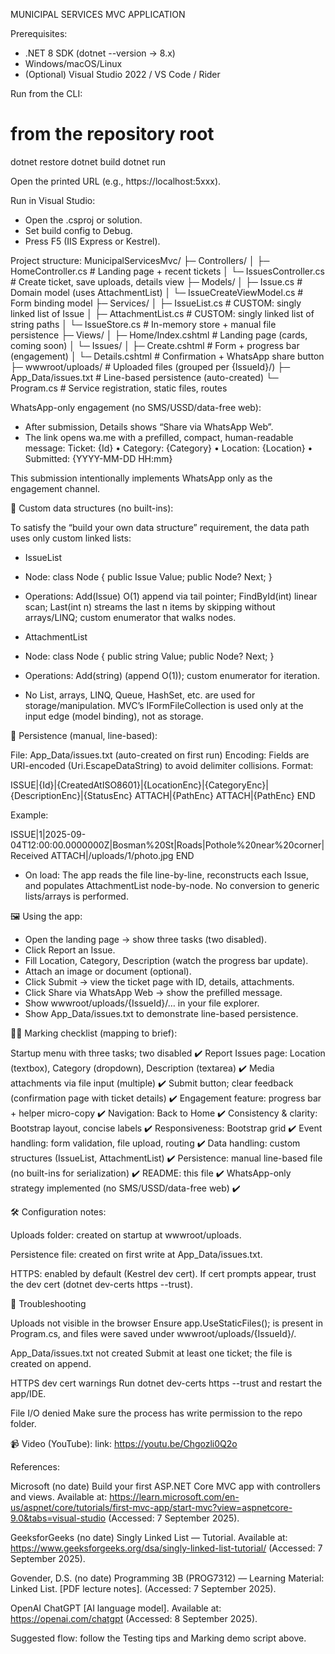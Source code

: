 MUNICIPAL SERVICES MVC APPLICATION

Prerequisites:
- .NET 8 SDK (dotnet --version → 8.x)
- Windows/macOS/Linux
- (Optional) Visual Studio 2022 / VS Code / Rider

Run from the CLI:
# from the repository root
dotnet restore
dotnet build
dotnet run


Open the printed URL (e.g., https://localhost:5xxx).

Run in Visual Studio:
- Open the .csproj or solution.
- Set build config to Debug.
- Press F5 (IIS Express or Kestrel).

Project structure:
MunicipalServicesMvc/
├─ Controllers/
│  ├─ HomeController.cs         # Landing page + recent tickets
│  └─ IssuesController.cs       # Create ticket, save uploads, details view
├─ Models/
│  ├─ Issue.cs                  # Domain model (uses AttachmentList)
│  └─ IssueCreateViewModel.cs   # Form binding model
├─ Services/
│  ├─ IssueList.cs              # CUSTOM: singly linked list of Issue
│  ├─ AttachmentList.cs         # CUSTOM: singly linked list of string paths
│  └─ IssueStore.cs             # In-memory store + manual file persistence
├─ Views/
│  ├─ Home/Index.cshtml         # Landing page (cards, coming soon)
│  └─ Issues/
│     ├─ Create.cshtml          # Form + progress bar (engagement)
│     └─ Details.cshtml         # Confirmation + WhatsApp share button
├─ wwwroot/uploads/             # Uploaded files (grouped per {IssueId}/)
├─ App_Data/issues.txt          # Line-based persistence (auto-created)
└─ Program.cs                   # Service registration, static files, routes

 WhatsApp-only engagement (no SMS/USSD/data-free web):
- After submission, Details shows “Share via WhatsApp Web”.
- The link opens wa.me with a prefilled, compact, human-readable message:
  Ticket: {Id} • Category: {Category} • Location: {Location} • Submitted: {YYYY-MM-DD HH:mm}

This submission intentionally implements WhatsApp only as the engagement channel.

🧩 Custom data structures (no built-ins):

To satisfy the “build your own data structure” requirement, the data path uses only custom linked lists:
- IssueList
- Node: class Node { public Issue Value; public Node? Next; }
- Operations: Add(Issue) O(1) append via tail pointer; FindById(int) linear scan; Last(int n) streams the last n items by skipping without arrays/LINQ; custom enumerator that walks nodes.

- AttachmentList
- Node: class Node { public string Value; public Node? Next; }
- Operations: Add(string) (append O(1)); custom enumerator for iteration.
- No List<T>, arrays, LINQ, Queue<T>, HashSet<T>, etc. are used for storage/manipulation.
MVC’s IFormFileCollection is used only at the input edge (model binding), not as storage.

💾 Persistence (manual, line-based):

File: App_Data/issues.txt (auto-created on first run)
Encoding: Fields are URI-encoded (Uri.EscapeDataString) to avoid delimiter collisions.
Format:

ISSUE|{Id}|{CreatedAtISO8601}|{LocationEnc}|{CategoryEnc}|{DescriptionEnc}|{StatusEnc}
ATTACH|{PathEnc}
ATTACH|{PathEnc}
END

Example:

ISSUE|1|2025-09-04T12:00:00.0000000Z|Bosman%20St|Roads|Pothole%20near%20corner|Received
ATTACH|/uploads/1/photo.jpg
END

- On load: The app reads the file line-by-line, reconstructs each Issue, and populates AttachmentList node-by-node. No conversion to generic lists/arrays is performed.

🖼️ Using the app:

- Open the landing page → show three tasks (two disabled).
- Click Report an Issue.
- Fill Location, Category, Description (watch the progress bar update).
- Attach an image or document (optional).
- Click Submit → view the ticket page with ID, details, attachments.
- Click Share via WhatsApp Web → show the prefilled message.
- Show wwwroot/uploads/{IssueId}/… in your file explorer.
- Show App_Data/issues.txt to demonstrate line-based persistence.

🧑‍⚖️ Marking checklist (mapping to brief):

Startup menu with three tasks; two disabled ✔️
Report Issues page: Location (textbox), Category (dropdown), Description (textarea) ✔️
Media attachments via file input (multiple) ✔️
Submit button; clear feedback (confirmation page with ticket details) ✔️
Engagement feature: progress bar + helper micro-copy ✔️
Navigation: Back to Home ✔️
Consistency & clarity: Bootstrap layout, concise labels ✔️
Responsiveness: Bootstrap grid ✔️
Event handling: form validation, file upload, routing ✔️
Data handling: custom structures (IssueList, AttachmentList) ✔️
Persistence: manual line-based file (no built-ins for serialization) ✔️
README: this file ✔️
WhatsApp-only strategy implemented (no SMS/USSD/data-free web) ✔️



🛠️ Configuration notes:

Uploads folder: created on startup at wwwroot/uploads.

Persistence file: created on first write at App_Data/issues.txt.

HTTPS: enabled by default (Kestrel dev cert). If cert prompts appear, trust the dev cert (dotnet dev-certs https --trust).



🧰 Troubleshooting

Uploads not visible in the browser
Ensure app.UseStaticFiles(); is present in Program.cs, and files were saved under wwwroot/uploads/{IssueId}/.

App_Data/issues.txt not created
Submit at least one ticket; the file is created on append.

HTTPS dev cert warnings
Run dotnet dev-certs https --trust and restart the app/IDE.

File I/O denied
Make sure the process has write permission to the repo folder.

📹 Video (YouTube):
link:
https://youtu.be/Chgozli0Q2o

References:

Microsoft (no date) Build your first ASP.NET Core MVC app with controllers and views. Available at: https://learn.microsoft.com/en-us/aspnet/core/tutorials/first-mvc-app/start-mvc?view=aspnetcore-9.0&tabs=visual-studio
 (Accessed: 7 September 2025).

GeeksforGeeks (no date) Singly Linked List — Tutorial. Available at: https://www.geeksforgeeks.org/dsa/singly-linked-list-tutorial/
 (Accessed: 7 September 2025).

Govender, D.S. (no date) Programming 3B (PROG7312) — Learning Material: Linked List. [PDF lecture notes]. (Accessed: 7 September 2025).

OpenAI ChatGPT [AI language model]. Available at: https://openai.com/chatgpt
 (Accessed: 8 September 2025).

<YOUR LINK>

Suggested flow: follow the Testing tips and Marking demo script above.
